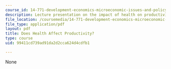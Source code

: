 ```yaml
---
course_id: 14-771-development-economics-microeconomic-issues-and-policy-models-fall-2008
description: Lecture presentation on the impact of health on productivity.
file_location: /coursemedia/14-771-development-economics-microeconomic-issues-and-policy-models-fall-2008/99411cd739ad91da2d2cca624d4cdfb1_lec4.pdf
file_type: application/pdf
layout: pdf
title: Does Health Affect Productivity?
type: course
uid: 99411cd739ad91da2d2cca624d4cdfb1

---
```

None